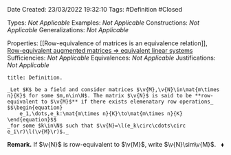 <br />
<br />

Date Created: 23/03/2022 19:32:10
Tags: #Definition #Closed 

Types: _Not Applicable_
Examples: _Not Applicable_
Constructions: _Not Applicable_
Generalizations: _Not Applicable_

Properties: [[Row-equivalence of matrices is an equivalence relation]], [Row-equivalent augmented matrices $\Rightarrow$ equivalent linear systems](Row-equivalent%20augmented%20matrices%20implies%20equivalent%20linear%20systems.md)
Sufficiencies: _Not Applicable_
Equivalences: _Not Applicable_
Justifications: _Not Applicable_

``` ad-Definition
title: Definition.

_Let $K$ be a field and consider matrices $\v{M},\v{N}\in\mat{m\times n}{K}$ for some $m,n\in\N$. The matrix $\v{N}$ is said to be **row-equivalent to $\v{M}$** if there exists elemenatary row operations_
$$\begin{equation}
    e_1,\dots,e_k:\mat{m\times n}{K}\to\mat{m\times n}{K}
\end{equation}$$
_for some $k\in\N$ such that $\v{N}=\l(e_k\circ\cdots\circ e_i\r)\l(\v{M}\r)$._

```

**Remark.** If $\v{N}$ is row-equivalent to $\v{M}$, write $\v{N}\sim\v{M}$.<span style="float:right;">$\blacklozenge$</span>
